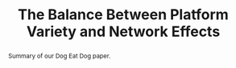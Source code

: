 ---
layout:
title: "The Balance Between Platform Variety and Network Effects"
category: research
published: 1
abstract: Summary of our Dog Eat Dog paper.
journal: VoxEU (2021)
order: 207
trueyear: 2021
peer: 0
coauthors: with <a href = "https://sites.google.com/site/chiarafarronato/"> Chiara Farronato</a> and <a href="https://www.jessica-fong.com/"> Jessica Fong</a>
link: "https://cepr.org/voxeu/columns/balance-between-platform-variety-and-network-effects"
js: "toggleMe('balance'); return false;"
js_abbrev: 'balance'
---